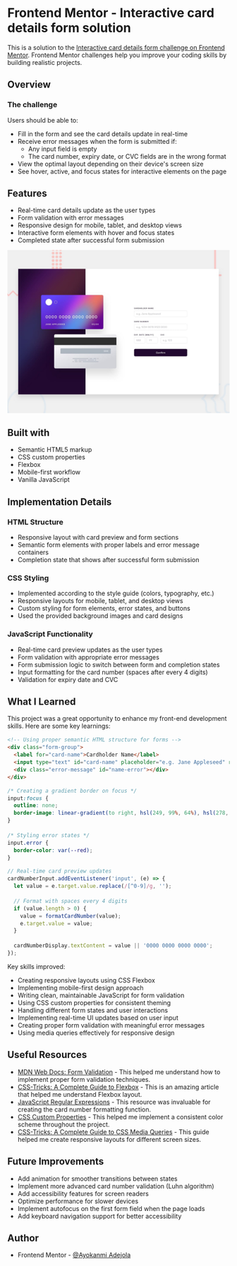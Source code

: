 # Frontend Mentor - Interactive card details form solution

This is a solution to the [Interactive card details form challenge on Frontend Mentor](https://www.frontendmentor.io/challenges/interactive-card-details-form-XpS8cKZDWw). Frontend Mentor challenges help you improve your coding skills by building realistic projects.




## Overview

### The challenge

Users should be able to:

- Fill in the form and see the card details update in real-time
- Receive error messages when the form is submitted if:
  - Any input field is empty
  - The card number, expiry date, or CVC fields are in the wrong format
- View the optimal layout depending on their device's screen size
- See hover, active, and focus states for interactive elements on the page

## Features

- Real-time card details update as the user types
- Form validation with error messages
- Responsive design for mobile, tablet, and desktop views
- Interactive form elements with hover and focus states
- Completed state after successful form submission



![Screenshot](preview.jpg)


## Built with

- Semantic HTML5 markup
- CSS custom properties
- Flexbox
- Mobile-first workflow
- Vanilla JavaScript

## Implementation Details

### HTML Structure
- Responsive layout with card preview and form sections
- Semantic form elements with proper labels and error message containers
- Completion state that shows after successful form submission

### CSS Styling
- Implemented according to the style guide (colors, typography, etc.)
- Responsive layouts for mobile, tablet, and desktop views
- Custom styling for form elements, error states, and buttons
- Used the provided background images and card designs

### JavaScript Functionality
- Real-time card preview updates as the user types
- Form validation with appropriate error messages
- Form submission logic to switch between form and completion states
- Input formatting for the card number (spaces after every 4 digits)
- Validation for expiry date and CVC

## What I Learned

This project was a great opportunity to enhance my front-end development skills. Here are some key learnings:

```html
<!-- Using proper semantic HTML structure for forms -->
<div class="form-group">
  <label for="card-name">Cardholder Name</label>
  <input type="text" id="card-name" placeholder="e.g. Jane Appleseed" required>
  <div class="error-message" id="name-error"></div>
</div>
```

```css
/* Creating a gradient border on focus */
input:focus {
  outline: none;
  border-image: linear-gradient(to right, hsl(249, 99%, 64%), hsl(278, 94%, 30%)) 1;
}

/* Styling error states */
input.error {
  border-color: var(--red);
}
```

```js
// Real-time card preview updates
cardNumberInput.addEventListener('input', (e) => {
  let value = e.target.value.replace(/[^0-9]/g, '');

  // Format with spaces every 4 digits
  if (value.length > 0) {
    value = formatCardNumber(value);
    e.target.value = value;
  }

  cardNumberDisplay.textContent = value || '0000 0000 0000 0000';
});
```

Key skills improved:
- Creating responsive layouts using CSS Flexbox
- Implementing mobile-first design approach
- Writing clean, maintainable JavaScript for form validation
- Using CSS custom properties for consistent theming
- Handling different form states and user interactions
- Implementing real-time UI updates based on user input
- Creating proper form validation with meaningful error messages
- Using media queries effectively for responsive design

## Useful Resources

- [MDN Web Docs: Form Validation](https://developer.mozilla.org/en-US/docs/Learn/Forms/Form_validation) - This helped me understand how to implement proper form validation techniques.
- [CSS-Tricks: A Complete Guide to Flexbox](https://css-tricks.com/snippets/css/a-guide-to-flexbox/) - This is an amazing article that helped me understand Flexbox layout.
- [JavaScript Regular Expressions](https://developer.mozilla.org/en-US/docs/Web/JavaScript/Guide/Regular_Expressions) - This resource was invaluable for creating the card number formatting function.
- [CSS Custom Properties](https://developer.mozilla.org/en-US/docs/Web/CSS/Using_CSS_custom_properties) - This helped me implement a consistent color scheme throughout the project.
- [CSS-Tricks: A Complete Guide to CSS Media Queries](https://css-tricks.com/a-complete-guide-to-css-media-queries/) - This guide helped me create responsive layouts for different screen sizes.

## Future Improvements

- Add animation for smoother transitions between states
- Implement more advanced card number validation (Luhn algorithm)
- Add accessibility features for screen readers
- Optimize performance for slower devices
- Implement autofocus on the first form field when the page loads
- Add keyboard navigation support for better accessibility

## Author

- Frontend Mentor - [@Ayokanmi Adejola](https://www.frontendmentor.io/profile/Ayokanmi-Adejola)
